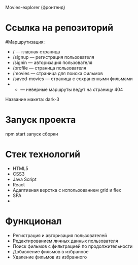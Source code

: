 Movies-explorer (фронтенд)
# Ссылка на репозиторий

#Маршрутизация:
* / — главная страница
* /signup — регистрация пользователя
* /signin — авторизация пользователя
* /profile — страница пользователя
* /movies — страница для поиска фильмов
* /saved-movies — страница с сохраненными фильмами
* * — неверные маршруты ведут на страницу 404

Название макета: dark-3

# Запуск проекта
npm start запуск сборки

# Стек технологий
* HTML5
* CSS3
* Java Script
* React
* Адаптивная верстка с использованием grid и flex
* SPA
* 
# Функционал
* Регистрация и авторизация пользователей
* Редактированием личных данных пользователя
* Поиск фильмов с фильтрацией по продолжительности
* Добавление фильмов в избранное
* Удаление фильмов из избранного
